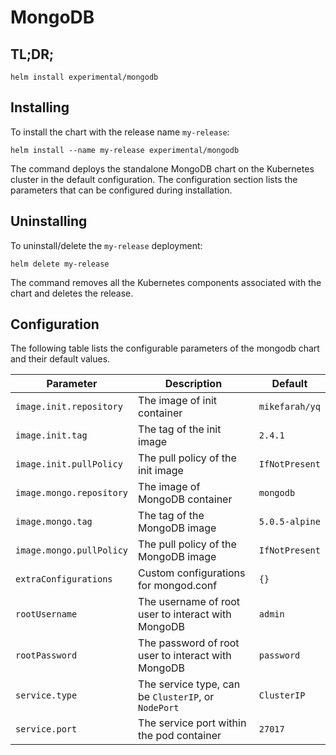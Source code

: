 # MongoDB

## TL;DR;

```console
helm install experimental/mongodb
```

## Installing

To install the chart with the release name `my-release`:

```console
helm install --name my-release experimental/mongodb
```

The command deploys the standalone MongoDB chart on the Kubernetes cluster in the default configuration. The configuration section lists the parameters that can be configured during installation.

## Uninstalling

To uninstall/delete the `my-release` deployment:

```console
helm delete my-release
```

The command removes all the Kubernetes components associated with the chart and deletes the release.

## Configuration

The following table lists the configurable parameters of the mongodb chart and their default values.

Parameter | Description | Default
--- | --- | ---
`image.init.repository` | The image of init container | `mikefarah/yq`
`image.init.tag` | The tag of the init image | `2.4.1`
`image.init.pullPolicy` | The pull policy of the init image | `IfNotPresent`
`image.mongo.repository` | The image of MongoDB container | `mongodb`
`image.mongo.tag` | The tag of the MongoDB image | `5.0.5-alpine`
`image.mongo.pullPolicy` | The pull policy of the MongoDB image | `IfNotPresent`
`extraConfigurations` | Custom configurations for mongod.conf | `{}`
`rootUsername` | The username of root user to interact with MongoDB | `admin`
`rootPassword` | The password of root user to interact with MongoDB | `password`
`service.type` | The service type, can be `ClusterIP`, or `NodePort` | `ClusterIP`
`service.port` | The service port within the pod container | `27017`